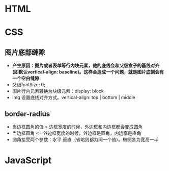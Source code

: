 # HTML


# CSS
## 图片底部缝隙
- **产生原因：图片或者表单等行内块元素，他的底线会和父级盒子的基线对齐(即默认vertical-align: baseline)。这样会造成一个问题，就是图片底侧会有一个空白缝隙**
- 父级fontSize: 0;
- 图片行内元素转换为块级元素：display: block
- img 设置底线对齐方式。vertical-align: top | bottom | middle

## border-radius
- 当边框圆角的值 > 边框宽度的时候，外边框和内边框都会变成圆角
- 当边框圆角 <= 外边框宽度的时候，外边框是圆角，内边框是直角
- 圆角接受两个参数：水平 垂直（省略则都为同一个值）。椭圆各为宽高一半


# JavaScript
